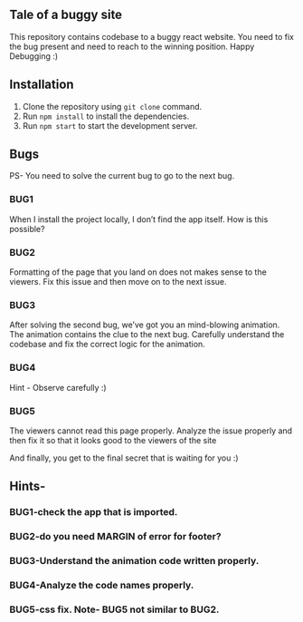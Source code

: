 ## Tale of a buggy site
This repository contains codebase to a buggy react website. 
You need to fix the bug present and need to reach to the winning position.
Happy Debugging :)

## Installation
1. Clone the repository using `git clone` command.
2. Run `npm install` to install the dependencies.
3. Run `npm start` to start the development server.

## Bugs
PS- You need to solve the current bug to go to the next bug.

### BUG1
When I install the project locally, I don’t find the app itself. How is this possible?

### BUG2
Formatting of the page that you land on does not makes sense to the viewers. Fix this issue and then move on to the next issue.

### BUG3
After solving the second bug, we’ve got you an mind-blowing animation. The animation contains the clue to the next bug. Carefully understand the codebase and fix the correct logic for the animation.

### BUG4
Hint - Observe carefully :)

### BUG5
The viewers cannot read this page properly. Analyze the issue properly and then fix it so that it looks good to the viewers of the site

And finally, you get to the final secret that is waiting for you :)

## Hints-

### BUG1-check the app that is imported.

### BUG2-do you need MARGIN of error for footer?

### BUG3-Understand the animation code written properly.

### BUG4-Analyze the code __names__ properly.

### BUG5-css fix. Note- BUG5 not similar to BUG2.